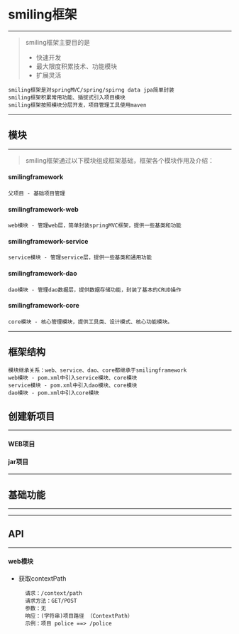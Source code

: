 smiling框架
========================
------------------------
>   smiling框架主要目的是
> * 快速开发
> * 最大限度积累技术、功能模块
> * 扩展灵活


    smiling框架是对springMVC/spring/spirng data jpa简单封装
    smiling框架积累常用功能、插拔式引入项目模块
    smiling框架按照模块分层开发，项目管理工具使用maven

---------
## 模块 
---------
> smiling框架通过以下模块组成框架基础，框架各个模块作用及介绍：

#### smilingframework
    父项目 - 基础项目管理
#### smilingframework-web 
    web模块 - 管理web层，简单封装springMVC框架，提供一些基类和功能
#### smilingframework-service
    service模块 - 管理service层，提供一些基类和通用功能
#### smilingframework-dao
    dao模块 - 管理dao数据层，提供数据存储功能，封装了基本的CRUD操作
#### smilingframework-core
    core模块 - 核心管理模块，提供工具类、设计模式、核心功能模块。
----------
## 框架结构
    模块继承关系：web、service、dao、core都继承于smilingframework
    web模块 - pom.xml中引入service模块、core模块
    service模块 - pom.xml中引入dao模块、core模块
    dao模块 - pom.xml中引入core模块
## 创建新项目
----------
#### WEB项目

#### jar项目

----------

## 基础功能
----------


----------

## API
----------
#### web模块
* 获取contextPath
 
        请求：/context/path
        请求方法：GET/POST
        参数：无
        响应：(字符串)项目路径 （ContextPath）
        示例：项目 police ==> /police
   
 
